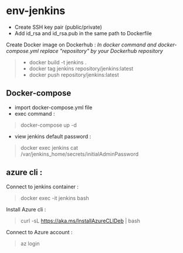 # env-jenkins

* Create SSH key pair (public/private)
* Add id_rsa and id_rsa.pub in the same path to Dockerfile


Create Docker image on Dockerhub :
*In docker command and docker-compose.yml replace "repository" by your Dockerhub repository*

> * docker build -t jenkins .
> * docker tag jenkins repository/jenkins:latest
>  * docker push repository/jenkins:latest

## Docker-compose

* import docker-compose.yml file
* exec command :
> docker-compose up -d

* view jenkins default password :
>docker exec jenkins cat /var/jenkins_home/secrets/initialAdminPassword

## azure cli :

Connect to jenkins container :
> docker exec -it jenkins bash 

Install Azure cli :
> curl -sL https://aka.ms/InstallAzureCLIDeb | bash 

Connect to Azure account :
> az login 
